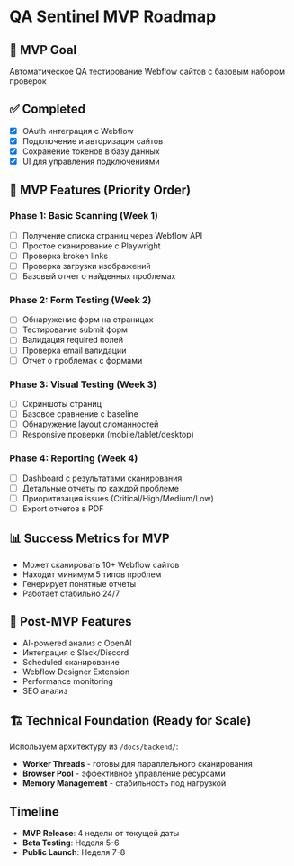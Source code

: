 # QA Sentinel MVP Roadmap

## 🎯 MVP Goal
Автоматическое QA тестирование Webflow сайтов с базовым набором проверок

## ✅ Completed
- [x] OAuth интеграция с Webflow
- [x] Подключение и авторизация сайтов
- [x] Сохранение токенов в базу данных
- [x] UI для управления подключениями

## 🚀 MVP Features (Priority Order)

### Phase 1: Basic Scanning (Week 1)
- [ ] Получение списка страниц через Webflow API
- [ ] Простое сканирование с Playwright
- [ ] Проверка broken links
- [ ] Проверка загрузки изображений
- [ ] Базовый отчет о найденных проблемах

### Phase 2: Form Testing (Week 2)
- [ ] Обнаружение форм на страницах
- [ ] Тестирование submit форм
- [ ] Валидация required полей
- [ ] Проверка email валидации
- [ ] Отчет о проблемах с формами

### Phase 3: Visual Testing (Week 3)
- [ ] Скриншоты страниц
- [ ] Базовое сравнение с baseline
- [ ] Обнаружение layout сломанностей
- [ ] Responsive проверки (mobile/tablet/desktop)

### Phase 4: Reporting (Week 4)
- [ ] Dashboard с результатами сканирования
- [ ] Детальные отчеты по каждой проблеме
- [ ] Приоритизация issues (Critical/High/Medium/Low)
- [ ] Export отчетов в PDF

## 📊 Success Metrics for MVP
- Может сканировать 10+ Webflow сайтов
- Находит минимум 5 типов проблем
- Генерирует понятные отчеты
- Работает стабильно 24/7

## 🔄 Post-MVP Features
- AI-powered анализ с OpenAI
- Интеграция с Slack/Discord
- Scheduled сканирование
- Webflow Designer Extension
- Performance monitoring
- SEO анализ

## 🏗️ Technical Foundation (Ready for Scale)
Используем архитектуру из `/docs/backend/`:
- **Worker Threads** - готовы для параллельного сканирования
- **Browser Pool** - эффективное управление ресурсами
- **Memory Management** - стабильность под нагрузкой

## Timeline
- **MVP Release**: 4 недели от текущей даты
- **Beta Testing**: Неделя 5-6
- **Public Launch**: Неделя 7-8